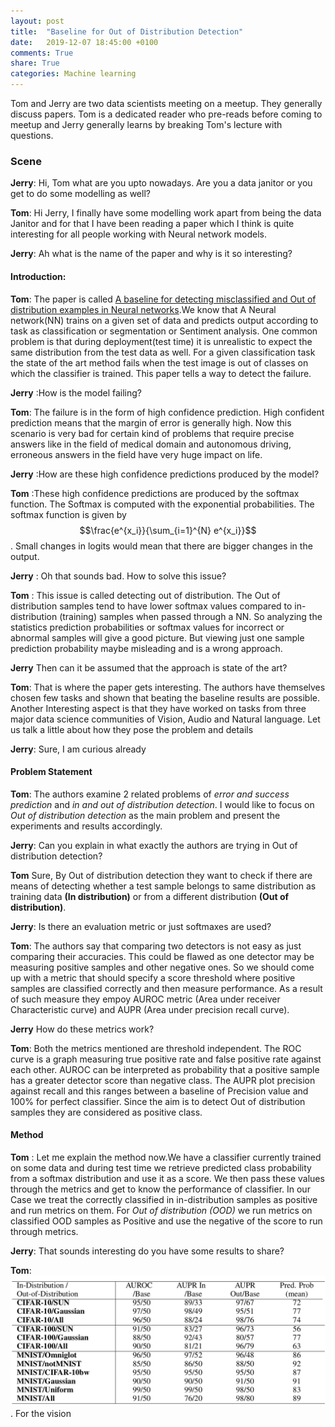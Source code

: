 ```yaml
---
layout: post
title:  "Baseline for Out of Distribution Detection"
date:   2019-12-07 18:45:00 +0100
comments: True
share: True
categories: Machine learning
---
```


Tom and Jerry are two data scientists meeting on a meetup. They generally discuss papers. Tom is a dedicated reader who pre-reads before coming to meetup and Jerry generally learns by breaking Tom's lecture with questions.

### Scene 
**Jerry**: Hi, Tom what are you upto nowadays. Are you a data janitor or you get to do some modelling as well?

**Tom**: Hi Jerry, I finally have some modelling work apart from being the data Janitor and for that I have been reading a paper which I think is quite interesting for all people working with Neural network models.

**Jerry**: Ah what is the name of the paper and why is it so interesting?

#### Introduction:
**Tom**: The paper is called [A baseline for detecting misclassified and Out of distribution examples in Neural networks](https://arxiv.org/abs/1610.02136).We know that A Neural network(NN) trains on a given set of data and predicts output according to task as classification or segmentation or Sentiment analysis. One common problem is that during deployment(test time) it is unrealistic to expect the same distribution from the test data as well. For a given classification task the state of the art method fails when the test image is out of classes on which the classifier is trained. This paper tells a way to detect the failure.  

**Jerry** :How is the model failing?

**Tom**: The failure is in the form of high confidence prediction. High confident prediction means that the margin of error is generally high. Now this scenario is very bad for certain kind of problems that require precise answers like in the field of medical domain and autonomous driving, erroneous answers in the field have very huge impact on life.

**Jerry** :How are these high confidence predictions produced by the model?

**Tom** :These high confidence predictions are produced by the softmax function. The Softmax is computed with the exponential probabilities. The softmax function is given by $$\frac{e^{x_i}}{\sum_{i=1}^{N} e^{x_i}}$$. Small changes in logits would mean that there are bigger changes in the output. 

**Jerry** : Oh that sounds bad. How to solve this issue?

**Tom** : This issue is called detecting out of distribution. The Out of distribution samples tend to have lower softmax values compared to in-distribution (training) samples when passed through a NN. So analyzing the statistics prediction probabilities or softmax values for incorrect or abnormal samples will give a good picture. But viewing just one sample prediction probability maybe misleading and is a wrong approach.

**Jerry** Then can it be assumed that the approach is state of the art?

**Tom**: That is where the paper gets interesting. The authors have themselves chosen few tasks and shown that beating the baseline results are possible. Another Interesting aspect is that they have worked on tasks from three major data science communities of Vision, Audio and Natural language. Let us talk a little about how they pose the problem and details

**Jerry**: Sure, I am curious already

#### Problem Statement
**Tom**: The authors examine 2 related problems of *error and success prediction* and *in and out of distribution detection*. I would like to focus on *Out of distribution detection* as the main problem and present the experiments and results accordingly. 

**Jerry**: Can you explain in what exactly the authors are trying in Out of distribution detection?

**Tom** Sure, By Out of distribution detection they want to check if there are means of detecting whether a test sample belongs to same distribution as training data **(In distribution)** or from a different distribution **(Out of distribution)**. 

**Jerry**: Is there an evaluation metric or just softmaxes are used?

**Tom**: The authors say that comparing two detectors is not easy as just comparing their accuracies. This could be flawed as one detector may be measuring positive samples and other negative ones. So we should come up with a metric that should specify a score threshold where positive samples are classified correctly and then measure performance. As a result of such measure they empoy AUROC metric (Area under receiver Characteristic curve) and AUPR (Area under precision recall curve).

**Jerry** How do these metrics work?

**Tom**: Both the metrics mentioned are threshold independent. The ROC curve is a graph measuring true positive rate and false positive rate against each other. AUROC can be interpreted as probability that a positive sample has a greater detector score than negative class. The AUPR plot precision against recall and this ranges between a baseline of Precision value and 100% for perfect classifier. Since the aim is to detect Out of distribution samples they are considered as positive class. 

#### Method
**Tom** : Let me explain the method now.We have a classifier currently trained on some data and during test time we retrieve predicted class probability from a softmax distribution and use it as a score. We then pass these values through the metrics and get to know the performance of classifier. In our Case we treat the correctly classified in in-distribution samples as positive and run metrics on them. For *Out of distribution (OOD)* we run metrics on classified OOD samples as Positive and use the negative of the score to run through metrics. 

**Jerry**: That sounds interesting do you have some results to share? 

**Tom**: ![Table of results](/assets/baseline-2.png). For the vision
